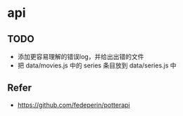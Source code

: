 # api

## TODO

- 添加更容易理解的错误log，并给出出错的文件
- 把 data/movies.js 中的 series 条目放到 data/series.js 中

## Refer

- https://github.com/fedeperin/potterapi
